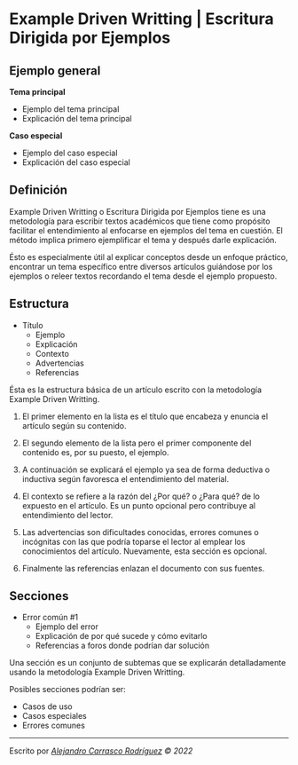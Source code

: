 # Example Driven Writting | Escritura Dirigida por Ejemplos

## Ejemplo general

**Tema principal**
* Ejemplo del tema principal
* Explicación del tema principal

**Caso especial**
* Ejemplo del caso especial
* Explicación del caso especial

## Definición

Example Driven Writting o Escritura Dirigida por Ejemplos tiene es una metodología para escribir textos académicos que tiene como propósito facilitar el entendimiento al enfocarse en ejemplos del tema en cuestión. El método implica primero ejemplificar el tema y después darle explicación.

Ésto es especialmente útil al explicar conceptos desde un enfoque práctico, encontrar un tema específico entre diversos artículos guiándose por los ejemplos o releer textos recordando el tema desde el ejemplo propuesto.

## Estructura

* Título
    * Ejemplo
    * Explicación
    * Contexto
    * Advertencias
    * Referencias

Ésta es la estructura básica de un artículo escrito con la metodología Example Driven Writting.

1. El primer elemento en la lista es el título que encabeza y enuncia el artículo según su contenido.

2. El segundo elemento de la lista pero el primer componente del contenido es, por su puesto, el ejemplo.

3. A continuación se explicará el ejemplo ya sea de forma deductiva o inductiva según favoresca el entendimiento del material.

4. El contexto se refiere a la razón del ¿Por qué? o ¿Para qué? de lo expuesto en el artículo. Es un punto opcional pero contribuye al entendimiento del lector.

5. Las advertencias son dificultades conocidas, errores comunes o incógnitas con las que podría toparse el lector al emplear los conocimientos del artículo. Nuevamente, esta sección es opcional.

6. Finalmente las referencias enlazan el documento con sus fuentes.

## Secciones

* Error común #1
    * Ejemplo del error
    * Explicación de por qué sucede y cómo evitarlo
    * Referencias a foros donde podrían dar solución

Una sección es un conjunto de subtemas que se explicarán detalladamente usando la metodología Example Driven Writting.

Posibles secciones podrían ser:
* Casos de uso
* Casos especiales
* Errores comunes

-----

Escrito por *[Alejandro Carrasco Rodríguez](https://github.com/virtualitems/) © 2022*
